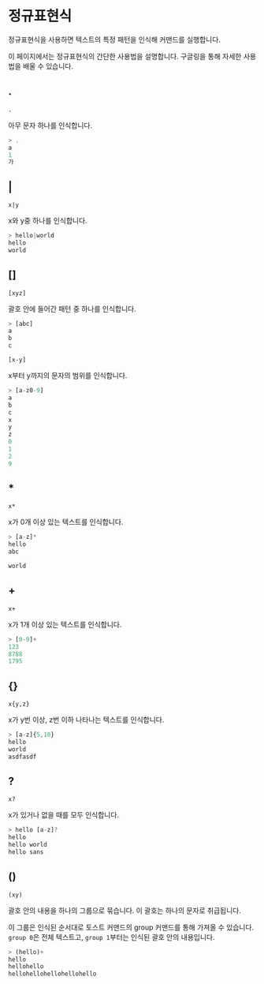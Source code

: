 # 정규표현식

정규표현식을 사용하면 텍스트의 특정 패턴을 인식해 커맨드를 실행합니다.

이 페이지에서는 정규표현식의 간단한 사용법을 설명합니다. 구글링을 통해 자세한 사용법을 배울 수 있습니다.

## .

`.`

아무 문자 하나를 인식합니다.

```js
> .
a
1
가
```

## |

`x|y`

x와 y중 하나를 인식합니다.

```js
> hello|world
hello
world
```

## []

`[xyz]`

괄호 안에 들어간 패턴 중 하나를 인식합니다.

```js
> [abc]
a
b
c
```

`[x-y]`

x부터 y까지의 문자의 범위를 인식합니다.

```js
> [a-z0-9]
a
b
c
x
y
z
0
1
2
9
```

## *

`x*`

x가 0개 이상 있는 텍스트를 인식합니다.

```js
> [a-z]*
hello
abc

world
```

## +

`x+`

x가 1개 이상 있는 텍스트를 인식합니다.

```js
> [0-9]+
123
8788
1795
```

## {}

`x{y,z}`

x가 y번 이상, z번 이하 나타나는 텍스트를 인식합니다.

```js
> [a-z]{5,10}
hello
world
asdfasdf
```

## ?

`x?`

x가 있거나 없을 때를 모두 인식합니다.

```js
> hello [a-z]?
hello
hello world
hello sans
```

## ()

`(xy)`

괄호 안의 내용을 하나의 그룹으로 묶습니다. 이 괄호는 하나의 문자로 취급됩니다.

이 그룹은 인식된 순서대로 토스트 커맨드의 group 커맨드를 통해 가져올 수 있습니다. 
`group 0`은 전체 텍스트고, `group 1`부터는 인식된 괄호 안의 내용입니다.

```js
> (hello)+
hello
hellohello
hellohellohellohellohello
```